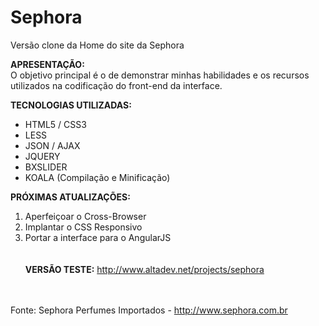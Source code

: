 # Sephora
Versão clone da Home do site da Sephora 

<strong>APRESENTAÇÃO:</strong><br />
O objetivo principal é o de demonstrar minhas habilidades e os recursos utilizados na codificação do front-end da interface. 

<strong>TECNOLOGIAS UTILIZADAS:</strong>
- HTML5 / CSS3
- LESS
- JSON / AJAX
- JQUERY
- BXSLIDER
- KOALA (Compilação e Minificação)

<strong>PRÓXIMAS ATUALIZAÇÕES:</strong><br />
1) Aperfeiçoar o Cross-Browser<br />
2) Implantar o CSS Responsivo<br />
3) Portar a interface para o AngularJS<br />
<br /><br />
<strong>VERSÃO TESTE:</strong>
http://www.altadev.net/projects/sephora

<br /><br />
Fonte: Sephora Perfumes Importados - http://www.sephora.com.br
